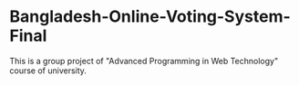 # Bangladesh-Online-Voting-System-Final
This is a group project of "Advanced Programming in Web Technology" course of university.
